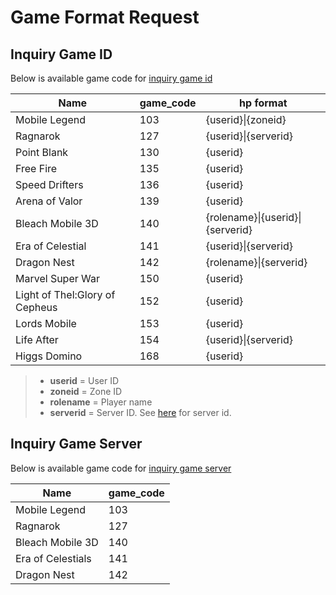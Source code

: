 # Game Format Request

## Inquiry Game ID

Below is available game code for [inquiry game id](./core/inquiry/v2/game-id.md)


Name | **game_code** | **hp** format
---------|----------|---------
 Mobile Legend | 103 | {userid}\|{zoneid}
 Ragnarok | 127 | {userid}\|{serverid}
 Point Blank | 130 | {userid}
 Free Fire | 135 | {userid}
 Speed Drifters | 136 | {userid}
 Arena of Valor | 139 | {userid}
 Bleach Mobile 3D | 140 | {rolename}\|{userid}\|{serverid}
 Era of Celestial | 141 | {userid}\|{serverid}
 Dragon Nest | 142 | {rolename}\|{serverid}
 Marvel Super War | 150 | {userid}
 Light of Thel:Glory of Cepheus | 152 | {userid}
 Lords Mobile | 153 | {userid}
 Life After | 154 | {userid}\|{serverid}
 Higgs Domino | 168 | {userid}
 
 <!-- theme: info -->

> - **userid** = User ID 
> - **zoneid** = Zone ID
> - **rolename** = Player name
> - **serverid** = Server ID. See [here](#inquiry-game-server) for server id.

## Inquiry Game Server

Below is available game code for [inquiry game server](./core/V2/inquiry/game-server.md)

Name | **game_code**
---------|----------
 Mobile Legend | 103
 Ragnarok | 127
 Bleach Mobile 3D | 140
 Era of Celestials | 141
 Dragon Nest | 142
